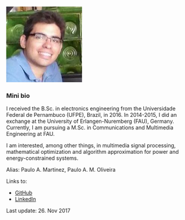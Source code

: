 ![Personal photo](photo.png)

### Mini bio

I received the B.Sc. in electronics engineering from the Universidade Federal de Pernambuco (UFPE), Brazil, in 2016. In 2014-2015, I did an exchange at the University of Erlangen-Nuremberg (FAU), Germany. Currently, I am pursuing a M.Sc. in Communications and Multimedia Engineering at FAU.

I am interested, among other things, in multimedia signal processing, mathematical optimization and algorithm approximation for power and energy-constrained systems.

Alias: Paulo A. Martinez, Paulo A. M. Oliveira

Links to:
- [GitHub](https://github.com/pacm93)
- [LinkedIn](https://www.linkedin.com/in/paulo-martinez/)

Last update: 26. Nov 2017
